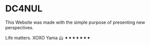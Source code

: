 # DC4NUL

This Website was made with the simple purpose of presenting new perspectives.

Life matters.
XOXO
Yama 山
✦✦✦✦✦✦✦
